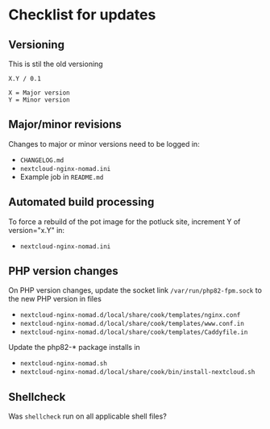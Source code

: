 # Checklist for updates

## Versioning
This is stil the old versioning
```
X.Y / 0.1

X = Major version
Y = Minor version
```

## Major/minor revisions
Changes to major or minor versions need to be logged in:
* `CHANGELOG.md`
* `nextcloud-nginx-nomad.ini`
* Example job in `README.md`

## Automated build processing
To force a rebuild of the pot image for the potluck site, increment Y of version="x.Y" in:
* `nextcloud-nginx-nomad.ini`

## PHP version changes
On PHP version changes, update the socket link `/var/run/php82-fpm.sock` to the new PHP version in files
* `nextcloud-nginx-nomad.d/local/share/cook/templates/nginx.conf`
* `nextcloud-nginx-nomad.d/local/share/cook/templates/www.conf.in`
* `nextcloud-nginx-nomad.d/local/share/cook/templates/Caddyfile.in`

Update the php82-* package installs in 
* `nextcloud-nginx-nomad.sh`
* `nextcloud-nginx-nomad.d/local/share/cook/bin/install-nextcloud.sh`

## Shellcheck
Was `shellcheck` run on all applicable shell files?
